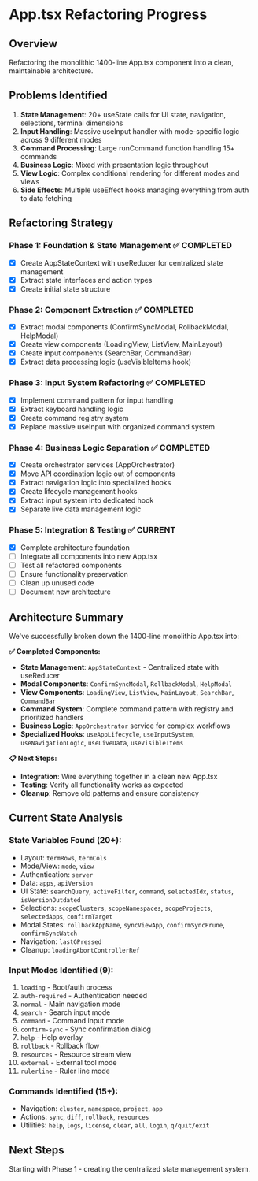 # App.tsx Refactoring Progress

## Overview
Refactoring the monolithic 1400-line App.tsx component into a clean, maintainable architecture.

## Problems Identified
1. **State Management**: 20+ useState calls for UI state, navigation, selections, terminal dimensions
2. **Input Handling**: Massive useInput handler with mode-specific logic across 9 different modes
3. **Command Processing**: Large runCommand function handling 15+ commands
4. **Business Logic**: Mixed with presentation logic throughout
5. **View Logic**: Complex conditional rendering for different modes and views
6. **Side Effects**: Multiple useEffect hooks managing everything from auth to data fetching

## Refactoring Strategy

### Phase 1: Foundation & State Management ✅ COMPLETED
- [x] Create AppStateContext with useReducer for centralized state management
- [x] Extract state interfaces and action types
- [x] Create initial state structure

### Phase 2: Component Extraction ✅ COMPLETED
- [x] Extract modal components (ConfirmSyncModal, RollbackModal, HelpModal)
- [x] Create view components (LoadingView, ListView, MainLayout)
- [x] Create input components (SearchBar, CommandBar)
- [x] Extract data processing logic (useVisibleItems hook)

### Phase 3: Input System Refactoring ✅ COMPLETED
- [x] Implement command pattern for input handling
- [x] Extract keyboard handling logic
- [x] Create command registry system
- [x] Replace massive useInput with organized command system

### Phase 4: Business Logic Separation ✅ COMPLETED
- [x] Create orchestrator services (AppOrchestrator)
- [x] Move API coordination logic out of components
- [x] Extract navigation logic into specialized hooks
- [x] Create lifecycle management hooks
- [x] Extract input system into dedicated hook
- [x] Separate live data management logic

### Phase 5: Integration & Testing ✅ CURRENT
- [x] Complete architecture foundation
- [ ] Integrate all components into new App.tsx
- [ ] Test all refactored components
- [ ] Ensure functionality preservation
- [ ] Clean up unused code
- [ ] Document new architecture

## Architecture Summary

We've successfully broken down the 1400-line monolithic App.tsx into:

**✅ Completed Components:**
- **State Management**: `AppStateContext` - Centralized state with useReducer
- **Modal Components**: `ConfirmSyncModal`, `RollbackModal`, `HelpModal`
- **View Components**: `LoadingView`, `ListView`, `MainLayout`, `SearchBar`, `CommandBar`  
- **Command System**: Complete command pattern with registry and prioritized handlers
- **Business Logic**: `AppOrchestrator` service for complex workflows
- **Specialized Hooks**: `useAppLifecycle`, `useInputSystem`, `useNavigationLogic`, `useLiveData`, `useVisibleItems`

**📋 Next Steps:**
- **Integration**: Wire everything together in a clean new App.tsx
- **Testing**: Verify all functionality works as expected
- **Cleanup**: Remove old patterns and ensure consistency

## Current State Analysis

### State Variables Found (20+):
- Layout: `termRows`, `termCols`
- Mode/View: `mode`, `view`
- Authentication: `server`
- Data: `apps`, `apiVersion`
- UI State: `searchQuery`, `activeFilter`, `command`, `selectedIdx`, `status`, `isVersionOutdated`
- Selections: `scopeClusters`, `scopeNamespaces`, `scopeProjects`, `selectedApps`, `confirmTarget`
- Modal States: `rollbackAppName`, `syncViewApp`, `confirmSyncPrune`, `confirmSyncWatch`
- Navigation: `lastGPressed`
- Cleanup: `loadingAbortControllerRef`

### Input Modes Identified (9):
1. `loading` - Boot/auth process
2. `auth-required` - Authentication needed
3. `normal` - Main navigation mode
4. `search` - Search input mode
5. `command` - Command input mode
6. `confirm-sync` - Sync confirmation dialog
7. `help` - Help overlay
8. `rollback` - Rollback flow
9. `resources` - Resource stream view
10. `external` - External tool mode
11. `rulerline` - Ruler line mode

### Commands Identified (15+):
- Navigation: `cluster`, `namespace`, `project`, `app`
- Actions: `sync`, `diff`, `rollback`, `resources`
- Utilities: `help`, `logs`, `license`, `clear`, `all`, `login`, `q/quit/exit`

## Next Steps
Starting with Phase 1 - creating the centralized state management system.